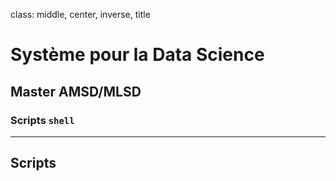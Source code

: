 class: middle, center, inverse, title
# Système pour la Data Science

## Master AMSD/MLSD

### Scripts `shell`

---

## Scripts